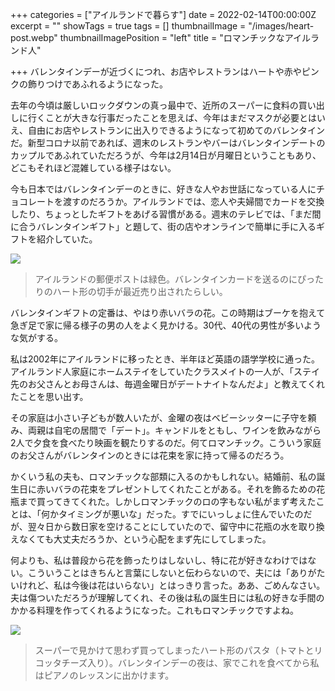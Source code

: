 +++
categories = ["アイルランドで暮らす"]
date = 2022-02-14T00:00:00Z
excerpt = ""
showTags = true
tags = []
thumbnailImage = "/images/heart-post.webp"
thumbnailImagePosition = "left"
title = "ロマンチックなアイルランド人"

+++
バレンタインデーが近づくにつれ、お店やレストランはハートや赤やピンクの飾りつけであふれるようになった。

<!--more-->

去年の今頃は厳しいロックダウンの真っ最中で、近所のスーパーに食料の買い出しに行くことが大きな行事だったことを思えば、今年はまだマスクが必要とはいえ、自由にお店やレストランに出入りできるようになって初めてのバレンタインだ。新型コロナ以前であれば、週末のレストランやバーはバレンタインデートのカップルであふれていただろうが、今年は2月14日が月曜日ということもあり、どこもそれほど混雑している様子はない。

今も日本ではバレンタインデーのときに、好きな人やお世話になっている人にチョコレートを渡すのだろうか。アイルランドでは、恋人や夫婦間でカードを交換したり、ちょっとしたギフトをあげる習慣がある。週末のテレビでは、「まだ間に合うバレンタインギフト」と題して、街の店やオンラインで簡単に手に入るギフトを紹介していた。

![](/images/heart-post.webp)

> アイルランドの郵便ポストは緑色。バレンタインカードを送るのにぴったりのハート形の切手が最近売り出されたらしい。

バレンタインギフトの定番は、やはり赤いバラの花。この時期はブーケを抱えて急ぎ足で家に帰る様子の男の人をよく見かける。30代、40代の男性が多いような気がする。

私は2002年にアイルランドに移ったとき、半年ほど英語の語学学校に通った。アイルランド人家庭にホームステイをしていたクラスメイトの一人が、「ステイ先のお父さんとお母さんは、毎週金曜日がデートナイトなんだよ」と教えてくれたことを思い出す。

その家庭は小さい子どもが数人いたが、金曜の夜はベビーシッターに子守を頼み、両親は自宅の居間で「デート」。キャンドルをともし、ワインを飲みながら2人で夕食を食べたり映画を観たりするのだ。何てロマンチック。こういう家庭のお父さんがバレンタインのときには花束を家に持って帰るのだろう。

かくいう私の夫も、ロマンチックな部類に入るのかもしれない。結婚前、私の誕生日に赤いバラの花束をプレゼントしてくれたことがある。それを飾るための花瓶まで買ってきてくれた。しかしロマンチックのロの字もない私がまず考えたことは、「何かタイミングが悪いな」だった。すでにいっしょに住んでいたのだが、翌々日から数日家を空けることにしていたので、留守中に花瓶の水を取り換えなくても大丈夫だろうか、という心配をまず先にしてしまった。

何よりも、私は普段から花を飾ったりはしないし、特に花が好きなわけではない。こういうことはきちんと言葉にしないと伝わらないので、夫には「ありがたいけれど、私は今後は花はいらない」とはっきり言った。ああ、ごめんなさい。夫は傷ついただろうが理解してくれ、その後は私の誕生日には私の好きな手間のかかる料理を作ってくれるようになった。これもロマンチックですよね。

![](/images/valentine-pasta.webp)

> スーパーで見かけて思わず買ってしまったハート形のパスタ（トマトとリコッタチーズ入り）。バレンタインデーの夜は、家でこれを食べてから私はピアノのレッスンに出かけます。
